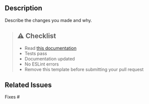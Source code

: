 ## Description <!-- markdownlint-disable-line MD041 -->

Describe the changes you made and why.

> ## ⚠️ Checklist
>
> - Read [this documentation](https://github.com/nandolawson/LinkLoom/blob/main/CONTRIBUTING.md)
> - Tests pass
> - Documentation updated
> - No ESLint errors
> - Remove this template before submitting your pull request

## Related Issues

Fixes #
